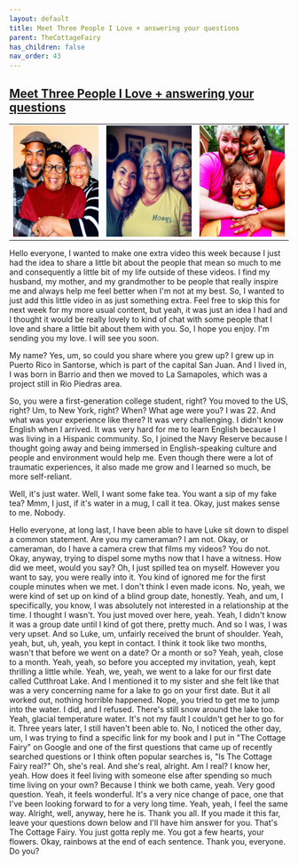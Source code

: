 ```yaml
---
layout: default
title: Meet Three People I Love + answering your questions
parent: TheCottageFairy
has_children: false
nav_order: 43
---
```


## [Meet Three People I Love + answering your questions](https://www.youtube.com/watch?v=xIMFVV1eTTM)

<div>
<table align="center">
	<tr>
		<td align="center">
			<img src="../../assets/cottage_fairy_ai_generated_photos/Meet_Three_People_I_Love_+_answering_your_questions-[xIMFVV1eTTM]/generated_00.png" height="200" width="200"/>
		</td>
		<td align="center">
			<img src="../../assets/cottage_fairy_ai_generated_photos/Meet_Three_People_I_Love_+_answering_your_questions-[xIMFVV1eTTM]/generated_01.png" height="200" width="200"/>
		</td>
		<td align="center">
			<img src="../../assets/cottage_fairy_ai_generated_photos/Meet_Three_People_I_Love_+_answering_your_questions-[xIMFVV1eTTM]/generated_02.png" height="200" width="200"/>
		</td>
	</tr>
</table>
</div>

Hello everyone, I wanted to make one extra video this week because I just had the idea to share a little bit about the people that mean so much to me and consequently a little bit of my life outside of these videos. I find my husband, my mother, and my grandmother to be people that really inspire me and always help me feel better when I'm not at my best. So, I wanted to just add this little video in as just something extra. Feel free to skip this for next week for my more usual content, but yeah, it was just an idea I had and I thought it would be really lovely to kind of chat with some people that I love and share a little bit about them with you. So, I hope you enjoy. I'm sending you my love. I will see you soon.

My name? Yes, um, so could you share where you grew up? I grew up in Puerto Rico in Santorse, which is part of the capital San Juan. And I lived in, I was born in Barrio and then we moved to La Samapoles, which was a project still in Rio Piedras area.

So, you were a first-generation college student, right? You moved to the US, right? Um, to New York, right? When? What age were you? I was 22. And what was your experience like there? It was very challenging. I didn't know English when I arrived. It was very hard for me to learn English because I was living in a Hispanic community. So, I joined the Navy Reserve because I thought going away and being immersed in English-speaking culture and people and environment would help me. Even though there were a lot of traumatic experiences, it also made me grow and I learned so much, be more self-reliant.

Well, it's just water. Well, I want some fake tea. You want a sip of my fake tea? Mmm, I just, if it's water in a mug, I call it tea. Okay, just makes sense to me. Nobody.

Hello everyone, at long last, I have been able to have Luke sit down to dispel a common statement. Are you my cameraman? I am not. Okay, or cameraman, do I have a camera crew that films my videos? You do not. Okay, anyway, trying to dispel some myths now that I have a witness. How did we meet, would you say? Oh, I just spilled tea on myself. However you want to say, you were really into it. You kind of ignored me for the first couple minutes when we met. I don't think I even made icons. No, yeah, we were kind of set up on kind of a blind group date, honestly. Yeah, and um, I specifically, you know, I was absolutely not interested in a relationship at the time. I thought I wasn't. You just moved over here, yeah. Yeah, I didn't know it was a group date until I kind of got there, pretty much. And so I was, I was very upset. And so Luke, um, unfairly received the brunt of shoulder. Yeah, yeah, but, uh, yeah, you kept in contact. I think it took like two months, wasn't that before we went on a date? Or a month or so? Yeah, yeah, close to a month. Yeah, yeah, so before you accepted my invitation, yeah, kept thrilling a little while. Yeah, we, yeah, we went to a lake for our first date called Cutthroat Lake. And I mentioned it to my sister and she felt like that was a very concerning name for a lake to go on your first date. But it all worked out, nothing horrible happened. Nope, you tried to get me to jump into the water. I did, and I refused. There's still snow around the lake too. Yeah, glacial temperature water. It's not my fault I couldn't get her to go for it. Three years later, I still haven't been able to. No, I noticed the other day, um, I was trying to find a specific link for my book and I put in "The Cottage Fairy" on Google and one of the first questions that came up of recently searched questions or I think often popular searches is, "Is The Cottage Fairy real?" Oh, she's real. And she's real, alright. Am I real? I know her, yeah. How does it feel living with someone else after spending so much time living on your own? Because I think we both came, yeah. Very good question. Yeah, it feels wonderful. It's a very nice change of pace, one that I've been looking forward to for a very long time. Yeah, yeah, I feel the same way. Alright, well, anyway, here he is. Thank you all. If you made it this far, leave your questions down below and I'll have him answer for you. That's The Cottage Fairy. You just gotta reply me. You got a few hearts, your flowers. Okay, rainbows at the end of each sentence. Thank you, everyone. Do you?